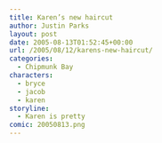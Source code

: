 ```yaml
---
title: Karen’s new haircut
author: Justin Parks
layout: post
date: 2005-08-13T01:52:45+00:00
url: /2005/08/12/karens-new-haircut/
categories:
  - Chipmunk Bay
characters:
  - bryce
  - jacob
  - karen
storyline:
  - Karen is pretty
comic: 20050813.png 
---
```

